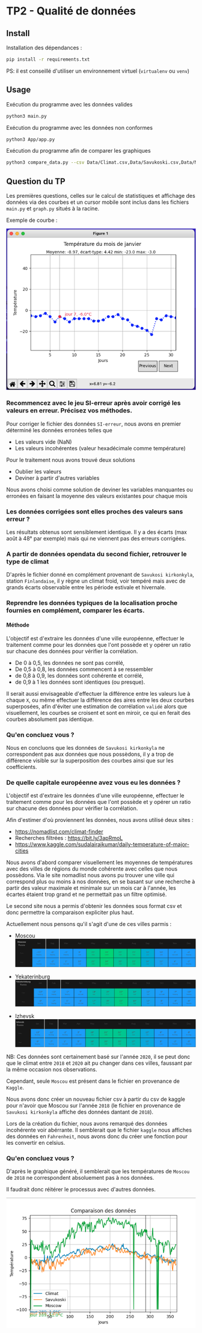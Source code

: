 
# TP2 - Qualité de données

## Install

Installation des dépendances :

```sh
pip install -r requirements.txt
```

PS: il est conseillé d'utiliser un environnement virtuel (`virtualenv` ou `venv`)

## Usage

Exécution du programme avec les données valides

```sh
python3 main.py
```

Exécution du programme avec les données non conformes

```sh
python3 App/app.py
```

Exécution du programme afin de comparer les graphiques

```sh
python3 compare_data.py --csv Data/Climat.csv,Data/Savukoski.csv,Data/Moscow.csv
```

## Question du TP

Les premières questions, celles sur le calcul de statistiques et affichage des données via des courbes et un cursor mobile sont inclus dans les fichiers `main.py` et `graph.py` situés à la racine.

Exemple de courbe : 

![screenshot](./Data/screenshots/screenshot.png)

### Recommencez	avec le	jeu	SI-erreur après	avoir corrigé les valeurs en erreur. Précisez vos méthodes.

Pour corriger le fichier des données `SI-erreur`, nous avons en premier déterminé les données erronées telles que

- Les valeurs vide (NaN)
- Les valeurs incohérentes (valeur hexadécimale comme température)

Pour le traitement nous avons trouvé deux solutions

- Oublier les valeurs
- Deviner à partir d'autres variables

Nous avons choisi comme solution de deviner les variables manquantes ou erronées en faisant la moyenne des valeurs existantes pour chaque mois 

### Les	données	corrigées sont elles proches des valeurs sans erreur ?

Les résultats obtenus sont sensiblement identique. Il y a des écarts (max août à 48° par exemple) mais qui ne viennent pas des erreurs corrigées.

### A partir de données opendata du second	fichier, retrouver le type de climat

D'après le fichier donné en complément provenant de `Savukosi kirkonkyla`, station `Finlandaise`, il y règne un climat froid, voir tempéré mais avec de grands écarts observable entre les période estivale et hivernale.

### Reprendre les données typiques de la localisation proche fournies en complément,	comparer les écarts.

#### Méthode

L'objectif est d'extraire les données d'une ville européenne, effectuer le traitement comme pour les données que l'ont possède et y opérer un ratio sur chacune des données pour vérifier la corrélation. 

* De 0 à 0,5, les données ne sont pas corrélé,
* De 0,5 à 0,8, les données commencent à se ressembler
* de 0,8 à 0,9, les données sont cohérente et corrélé, 
* de 0,9 à 1 les données sont identiques (ou presque).

Il serait aussi envisageable d'effectuer la différence entre les valeurs lue à chaque `X`, ou même effectuer la différence des aires entre les deux courbes superposées, afin d'éviter une estimation de corrélation `validé` alors que visuellement, les courbes se croisent et sont en miroir, ce qui en ferait des courbes absolument pas identique.

### Qu'en concluez vous	?

Nous en concluons que les données de `Savukosi kirkonkyla` ne correspondent pas aux données que nous possèdons, il y a trop de différence visible sur la superposition des courbes ainsi que sur les coefficients.

### De quelle capitale européenne avez vous	eu les données ?

L'objectif est d'extraire les données d'une ville européenne, effectuer le traitement comme pour les données que l'ont possède et y opérer un ratio sur chacune des données pour vérifier la corrélation. 

Afin d'estimer d'où proviennent les données, nous avons utilisé deux sites :

* https://nomadlist.com/climat-finder
* Recherches filtrées : https://bit.ly/3apRmoL 
* https://www.kaggle.com/sudalairajkumar/daily-temperature-of-major-cities 

Nous avons d'abord comparer visuellement les moyennes de températures avec des villes de régions du monde cohérente avec celles que nous possèdons. Via le site nomadlist nous avons pu trouver une ville qui correspond plus ou moins à nos données, en se basant sur une recherche à partir des valeur maximale et minimale sur un mois car à l'année, les écartes étaient trop grand et ne permettait pas un filtre optimisé. 

Le second site nous a permis d'obtenir les données sous format csv et donc permettre la comparaison expliciter plus haut.

Actuellement nous pensons qu'il s'agit d'une de ces villes parmis :

* Moscou
![moscow](./Data/screenshots/moscow.png)

* Yekaterinburg
![yekaterinburg](./Data/screenshots/Yekaterinburg.png)

* Izhevsk
![izhevsk](./Data/screenshots/izhevsk.png)

NB: Ces données sont certainement basé sur l'année `2020`, il se peut donc que le climat entre `2018` et `2020` ait pu changer dans ces villes, faussant par la même occasion nos observations.

Cependant, seule `Moscou` est présent dans le fichier en provenance de `Kaggle`.

Nous avons donc créer un nouveau fichier csv à partir du csv de kaggle pour n'avoir que Moscou sur l'année `2018` (le fichier en provenance de `Savukosi kirkonkyla` affiche des données dantant de `2018`).

Lors de la création du fichier, nous avons remarqué des données incohérente voir abérrante. Il semblerait que le fichier `kaggle` nous affiches des données en `Fahrenheit`, nous avons donc du créer une fonction pour les convertir en celsius.

### Qu'en concluez vous	?

D'après le graphique généré, il semblerait que les températures de `Moscou` de `2018` ne correspondent absoluement pas à nos données.

Il faudrait donc réitérer le processus avec d'autres données.

![result](./Data/screenshots/result_compared.png)
